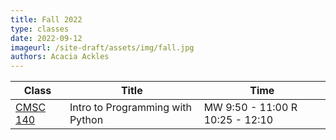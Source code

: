 ```yaml
---
title: Fall 2022
type: classes
date: 2022-09-12
imageurl: /site-draft/assets/img/fall.jpg
authors: Acacia Ackles
---
```


| Class | Title | Time |
| ----- | ----- | ----- |
| [CMSC 140](https://alackles.github.io/CMSC-140-FS-222/) | Intro to Programming with Python | MW 9:50 - 11:00 R 10:25 - 12:10 |